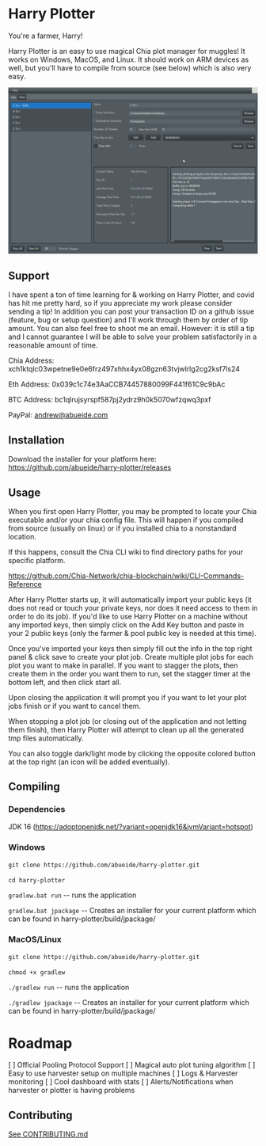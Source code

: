 # Harry Plotter

You're a farmer, Harry!

Harry Plotter is an easy to use magical Chia plot manager for muggles! It works on Windows, MacOS, and Linux. It should work on ARM devices as well, but you'll have to compile from source (see below) which is also very easy.

![demo.png](wiki/demo.png)

## Support

I have spent a ton of time learning for & working on Harry Plotter, and covid has hit me pretty hard, so if you appreciate my work please consider sending a tip! In addition you can post your transaction ID on a github issue (feature, bug or setup question) and I'll work through them by order of tip amount. You can also feel free to shoot me an email. However: it is still a tip and I cannot guarantee I will be able to solve your problem satisfactorily in a reasonable amount of time.

Chia Address: xch1ktqlc03wpetne9e0e6frz497xhhx4yx08gzn63tvjwlrlg2cg2ksf7ls24

Eth Address: 0x039c1c74e3AaCCB74457880099F441f61C9c9bAc

BTC Address: bc1qlrujsyrspf587pj2ydrz9h0k5070wfzqwq3pxf

PayPal: andrew@abueide.com

## Installation

Download the installer for your platform here: https://github.com/abueide/harry-plotter/releases

## Usage

When you first open Harry Plotter, you may be prompted to locate your Chia executable and/or your chia config file. This will happen if you compiled from source (usually on linux) or if you installed chia to a nonstandard location.

If this happens, consult the Chia CLI wiki to find directory paths for your specific platform.

https://github.com/Chia-Network/chia-blockchain/wiki/CLI-Commands-Reference

After Harry Plotter starts up, it will automatically import your public keys (it does not read or touch your private keys, nor does it need access to them in order to do its job). If you'd like to use Harry Plotter on a machine without any imported keys, then simply click on the Add Key button and paste in your 2 public keys (only the farmer & pool public key is needed at this time).

Once you've imported your keys then simply fill out the info in the top right panel & click save to create your plot job. Create multiple plot jobs for each plot you want to make in parallel. If you want to stagger the plots, then create them in the order you want them to run, set the stagger timer at the bottom left, and then click start all.

Upon closing the application it will prompt you if you want to let your plot jobs finish or if you want to cancel them.

When stopping a plot job (or closing out of the application and not letting them finish), then Harry Plotter will attempt to clean up all the generated tmp files automatically.

You can also toggle dark/light mode by clicking the opposite colored button at the top right (an icon will be added eventually).

## Compiling

### Dependencies

JDK 16 (https://adoptopenjdk.net/?variant=openjdk16&jvmVariant=hotspot)

### Windows
`git clone https://github.com/abueide/harry-plotter.git`

`cd harry-plotter`

`gradlew.bat run` --  runs the application

`gradlew.bat jpackage` --  Creates an installer for your current platform which can be found in harry-plotter/build/jpackage/

### MacOS/Linux

`git clone https://github.com/abueide/harry-plotter.git`

`chmod +x gradlew`

`./gradlew run` --  runs the application

`./gradlew jpackage` --  Creates an installer for your current platform which can be found in harry-plotter/build/jpackage/

# Roadmap
[ ] Official Pooling Protocol Support
[ ] Magical auto plot tuning algorithm
[ ] Easy to use harvester setup on multiple machines
[ ] Logs & Harvester monitoring
[ ] Cool dashboard with stats
[ ] Alerts/Notifications when harvester or plotter is having problems

## Contributing

[See CONTRIBUTING.md](CONTRIBUTING.md)